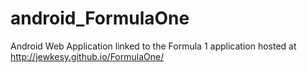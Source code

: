 android_FormulaOne
==================

Android Web Application linked to the Formula 1 application hosted at http://jewkesy.github.io/FormulaOne/
